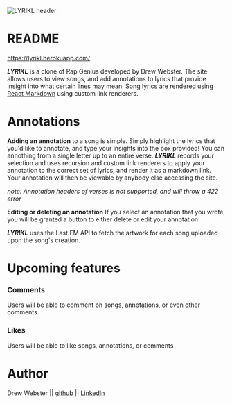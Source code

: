 ![LYRIKL header](https://lyrikl.herokuapp.com/assets/logo-430431a0a8eee7d0d5b22f595b845de25c352a01b7aeed234ee7094f528473b6.svg)

# README

https://lyrikl.herokuapp.com/

***LYRIKL*** is a clone of Rap Genius developed by Drew Webster.  The site allows users to view songs, and add annotations to lyrics that provide insight into what certain lines may mean.  Song lyrics are rendered using [React Markdown](https://github.com/rexxars/react-markdown) using custom link renderers.

# Annotations

**Adding an annotation** to a song is simple.  Simply highlight the lyrics that you'd like to annotate, and type your insights into the box provided!  You can annothing from a single letter up to an entire verse. ***LYRIKL*** records your selection and uses recursion and custom link renderers to apply your annotation to the correct set of lyrics, and render it as a markdown link.  Your annotation will then be viewable by anybody else accessing the site.

*note: Annotation headers of verses is not supported, and will throw a 422 error*

**Editing or deleting an annotation** If you select an annotation that you wrote, you will be granted a button to either delete or edit your annotation.

***LYRIKL*** uses the Last.FM API to fetch the artwork for each song uploaded upon the song's creation.

# Upcoming features
### Comments
  Users will be able to comment on songs, annotations, or even other comments.
### Likes
  Users will be able to like songs, annotations, or comments

# Author
Drew Webster || [github](https://github.com/drewwebs/) || [LinkedIn](https://www.linkedin.com/in/drew-webster-4261a934/) 

